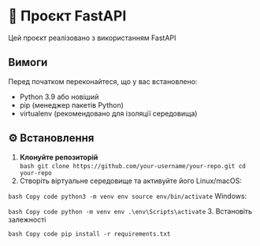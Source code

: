# 📘 Проєкт FastAPI

Цей проєкт реалізовано з використанням FastAPI
## Вимоги

Перед початком переконайтеся, що у вас встановлено:
- Python 3.9 або новіший
- pip (менеджер пакетів Python)
- virtualenv (рекомендовано для ізоляції середовища)

## ⚙️ Встановлення

1. **Клонуйте репозиторій**  
   ```bash git clone https://github.com/your-username/your-repo.git cd your-repo```
2. Створіть віртуальне середовище та активуйте його
Linux/macOS:

```bash Copy code python3 -m venv env source env/bin/activate```
Windows:

```bash Copy code python -m venv env .\env\Scripts\activate```
3. Встановіть залежності

```bash Copy code pip install -r requirements.txt```
